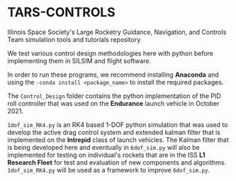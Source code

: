 # TARS-CONTROLS
Illinois Space Society's Large Rocketry Guidance, Navigation, and Controls Team simulation tools and tutorials repository

We test various control design methodologies here with python before implementing them in SILSIM and flight software.

In order to run these programs, we recommend installing **Anaconda** and using the `-conda install <package_name>` to install the required packages.

The `Control_Design` folder contains the python implementation of the PID roll controller that was used on the **Endurance** launch vehicle in October 2021.

`1dof_sim_RK4.py` is an RK4 based 1-DOF python simulation that was used to develop the active drag control system and extended kalman filter that is implemented on the **Intrepid** class of launch vehicles. The Kalman filter that is being developed here and eventually in `6dof_sim.py` will also be implemented for testing on individual's rockets that are in the ISS **L1 Research Fleet** for test and evaluation of new components and algorithms. `1dof_sim_RK4.py` will be used as a framework to improve `6dof_sim.py`.


